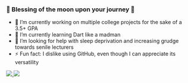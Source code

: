 ### 🧿 Blessing of the moon upon your journey 🧿

- 🔭 I’m currently working on multiple college projects for the sake of a 3.5+ GPA
- 🌱 I’m currently learning Dart like a madman
- 🤔 I’m looking for help with sleep deprivation and increasing grudge towards senile lecturers
- ⚡ Fun fact: I dislike using GitHub, even though I can appreciate its versatility

<div>
  <a href="">
    <img src="https://github-readme-stats.vercel.app/api?username=FXLJA&include_all_commits=true&show_icons=true&count_private=true&theme=react">
  </a>
  <a href="">
    <img src="https://github-readme-stats.vercel.app/api/top-langs/?username=FXLJA&langs_count=8&exclude_repo=hrd-biemers&hide=batchfile&layout=compact&theme=react">
  </a>	
</div>
